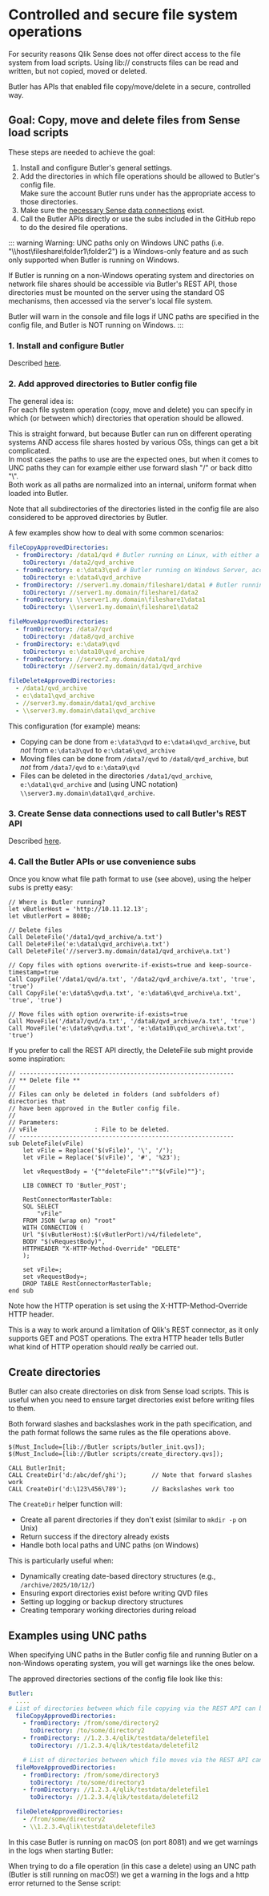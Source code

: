 # Controlled and secure file system operations

For security reasons Qlik Sense does not offer direct access to the file system from load scripts.
Using lib:// constructs files can be read and written, but not copied, moved or deleted.

Butler has APIs that enabled file copy/move/delete in a secure, controlled way.

## Goal: Copy, move and delete files from Sense load scripts

These steps are needed to achieve the goal:

1. Install and configure Butler's general settings.
2. Add the directories in which file operations should be allowed to Butler's config file.  
   Make sure the account Butler runs under has the appropriate access to those directories.
3. Make sure the [necessary Sense data connections](/docs/getting-started/setup/data-connections/) exist.
4. Call the Butler APIs directly or use the subs included in the GitHub repo to do the desired file operations.

::: warning Warning: UNC paths only on Windows
UNC paths (i.e. "\\\\host\\fileshare\\folder1\\folder2") is a Windows-only feature and as such only supported when Butler is running on Windows.

If Butler is running on a non-Windows operating system and directories on network file shares should be accessible via Butler's REST API, those directories must be mounted on the server using the standard OS mechanisms, then accessed via the server's local file system.

Butler will warn in the console and file logs if UNC paths are specified in the config file, and Butler is NOT running on Windows.
:::

### 1. Install and configure Butler

Described [here](https://butler.ptarmiganlabs.com/docs/getting-started/setup/).

### 2. Add approved directories to Butler config file

The general idea is:  
For each file system operation (copy, move and delete) you can specify in which (or between which) directories that operation should be allowed.

This is straight forward, but because Butler can run on different operating systems AND access file shares hosted by various OSs, things can get a bit complicated.  
In most cases the paths to use are the expected ones, but when it comes to UNC paths they can for example either use forward slash "/" or back ditto "\\".  
Both work as all paths are normalized into an internal, uniform format when loaded into Butler.

Note that all subdirectories of the directories listed in the config file are also considered to be approved directories by Butler.

A few examples show how to deal with some common scenarios:

```yaml
fileCopyApprovedDirectories:
  - fromDirectory: /data1/qvd # Butler running on Linux, with either a local directory in /data1, or a remote fileshare mounted into /data1
    toDirectory: /data2/qvd_archive
  - fromDirectory: e:\data3\qvd # Butler running on Windows Server, accessing files/directories in the local file system
    toDirectory: e:\data4\qvd_archive
  - fromDirectory: //server1.my.domain/fileshare1/data1 # Butler running on Windows server, accessing a SMB file share (which can be on a Windows or Linux server)
    toDirectory: //server1.my.domain/fileshare1/data2
  - fromDirectory: \\server1.my.domain\fileshare1\data1
    toDirectory: \\server1.my.domain\fileshare1\data2

fileMoveApprovedDirectories:
  - fromDirectory: /data7/qvd
    toDirectory: /data8/qvd_archive
  - fromDirectory: e:\data9\qvd
    toDirectory: e:\data10\qvd_archive
  - fromDirectory: //server2.my.domain/data1/qvd
    toDirectory: //server2.my.domain/data1/qvd_archive

fileDeleteApprovedDirectories:
  - /data1/qvd_archive
  - e:\data1\qvd_archive
  - //server3.my.domain/data1/qvd_archive
  - \\server3.my.domain\data1\qvd_archive
```

This configuration (for example) means:

- Copying can be done from `e:\data3\qvd` to `e:\data4\qvd_archive`, but _not_ from `e:\data3\qvd` to `e:\data6\qvd_archive`
- Moving files can be done from `/data7/qvd` to `/data8/qvd_archive`, but _not_ from `/data7/qvd` to `e:\data9\qvd`
- Files can be deleted in the directories `/data1/qvd_archive`, `e:\data1\qvd_archive` and (using UNC notation) `\\server3.my.domain\data1\qvd_archive`.

### 3. Create Sense data connections used to call Butler's REST API

Described [here](/docs/getting-started/setup/data-connections/).

### 4. Call the Butler APIs or use convenience subs

Once you know what file path format to use (see above), using the helper subs is pretty easy:

```text
// Where is Butler running?
let vButlerHost = 'http://10.11.12.13';
let vButlerPort = 8080;

// Delete files
Call DeleteFile('/data1/qvd_archive/a.txt')
Call DeleteFile('e:\data1\qvd_archive\a.txt')
Call DeleteFile('//server3.my.domain/data1/qvd_archive\a.txt')

// Copy files with options overwrite-if-exists=true and keep-source-timestamp=true
Call CopyFile('/data1/qvd/a.txt', '/data2/qvd_archive/a.txt', 'true', 'true')
Call CopyFile('e:\data5\qvd\a.txt', 'e:\data6\qvd_archive\a.txt', 'true', 'true')

// Move files with option overwrite-if-exists=true
Call MoveFile('/data7/qvd/a.txt', '/data8/qvd_archive/a.txt', 'true')
Call MoveFile('e:\data9\qvd\a.txt', 'e:\data10\qvd_archive\a.txt', 'true')
```

If you prefer to call the REST API directly, the DeleteFile sub might provide some inspiration:

```text
// ------------------------------------------------------------
// ** Delete file **
//
// Files can only be deleted in folders (and subfolders of) directories that
// have been approved in the Butler config file.
//
// Parameters:
// vFile                : File to be deleted.
// ------------------------------------------------------------
sub DeleteFile(vFile)
    let vFile = Replace('$(vFile)', '\', '/');
    let vFile = Replace('$(vFile)', '#', '%23');

    let vRequestBody = '{""deleteFile"":""$(vFile)""}';

    LIB CONNECT TO 'Butler_POST';

    RestConnectorMasterTable:
    SQL SELECT
        "vFile"
    FROM JSON (wrap on) "root"
    WITH CONNECTION (
    Url "$(vButlerHost):$(vButlerPort)/v4/filedelete",
    BODY "$(vRequestBody)",
    HTTPHEADER "X-HTTP-Method-Override" "DELETE"
    );

    set vFile=;
    set vRequestBody=;
    DROP TABLE RestConnectorMasterTable;
end sub
```

Note how the HTTP operation is set using the X-HTTP-Method-Override HTTP header.

This is a way to work around a limitation of Qlik's REST connector, as it only supports GET and POST operations. The extra HTTP header tells Butler what kind of HTTP operation should _really_ be carried out.

## Create directories

Butler can also create directories on disk from Sense load scripts. This is useful when you need to ensure target directories exist before writing files to them.

Both forward slashes and backslashes work in the path specification, and the path format follows the same rules as the file operations above.

```text
$(Must_Include=[lib://Butler scripts/butler_init.qvs]);
$(Must_Include=[lib://Butler scripts/create_directory.qvs]);

CALL ButlerInit;
CALL CreateDir('d:/abc/def/ghi');       // Note that forward slashes work
CALL CreateDir('d:\123\456\789');       // Backslashes work too
```

The `CreateDir` helper function will:

- Create all parent directories if they don't exist (similar to `mkdir -p` on Unix)
- Return success if the directory already exists
- Handle both local paths and UNC paths (on Windows)

This is particularly useful when:

- Dynamically creating date-based directory structures (e.g., `/archive/2025/10/12/`)
- Ensuring export directories exist before writing QVD files
- Setting up logging or backup directory structures
- Creating temporary working directories during reload

## Examples using UNC paths

When specifying UNC paths in the Butler config file and running Butler on a non-Windows operating system, you will get warnings like the ones below.

The approved directories sections of the config file look like this:

```yaml
Butler:
  ....
# List of directories between which file copying via the REST API can be done.
  fileCopyApprovedDirectories:
    - fromDirectory: /from/some/directory2
      toDirectory: /to/some/directory2
    - fromDirectory: //1.2.3.4/qlik/testdata/deletefile1
      toDirectory: //1.2.3.4/qlik/testdata/deletefil2

    # List of directories between which file moves via the REST API can be done.
  fileMoveApprovedDirectories:
    - fromDirectory: /from/some/directory3
      toDirectory: /to/some/directory3
    - fromDirectory: //1.2.3.4/qlik/testdata/deletefile1
      toDirectory: //1.2.3.4/qlik/testdata/deletefil2

  fileDeleteApprovedDirectories:
    - /from/some/directory2
    - \\1.2.3.4\qlik\testdata\deletefile3
```

In this case Butler is running on macOS (on port 8081) and we get warnings in the logs when starting Butler:

<ResponsiveImage 
  src="/img/examples/butler-unc-path-on-macos-1.png" 
  alt="Startup warnings about non-compatible UNC paths when running Butler on macOS"
  maxWidth="900px"
/>

When trying to do a file operation (in this case a delete) using an UNC path (Butler is still running on macOS!) we get a warning in the logs and a http error returned to the Sense script:

<ResponsiveImage 
  src="/img/examples/butler-unc-path-on-macos-3.png" 
  alt="http error returned when trying to delete a file via a UNC path, and Butler is running on macOS"
  maxWidth="600px"
/>

<ResponsiveImage 
  src="/img/examples/butler-unc-path-on-macos-2.png" 
  alt="Warnings in log for the previous scenario"
  maxWidth="900px"
/>
